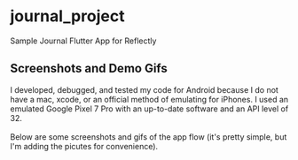 # journal_project

Sample Journal Flutter App for Reflectly

## Screenshots and Demo Gifs
I developed, debugged, and tested my code for Android because I do not have a mac, xcode, or an official method of emulating for iPhones. I used an emulated Google Pixel 7 Pro with an up-to-date software and an API level of 32. 
</br>
</br>
Below are some screenshots and gifs of the app flow (it's pretty simple, but I'm adding the picutes for convenience).
